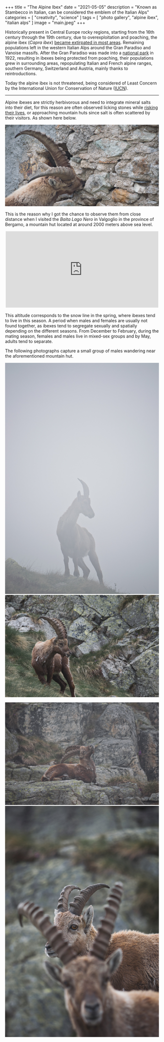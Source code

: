 +++
title = "The Alpine Ibex"
date = "2021-05-05"
description = "Known as Stambecco in Italian, can be considered the emblem of the Italian Alps"
categories = [
    "creativity",
    "science"
]
tags = [
    "photo gallery",
    "alpine ibex",
    "italian alps"
]
image = "main.jpeg"
+++

Historically present in Central Europe rocky regions, starting from the 16th century through the 19th century, due to overexploitation and poaching, the alpine ibex (*Capra ibex*) [became extirpated in most areas](https://www.sciencedirect.com/science/article/abs/pii/016815919190262V). Remaining populations left in the western Italian Alps around the Gran Paradiso and Vanoise massifs. After the Gran Paradiso was made into a [national park](http://www.pngp.it/) in 1922, resulting in ibexes being protected from poaching, their populations grew in surrounding areas, repopulating Italian and French alpine ranges, southern Germany, Switzerland and Austria, mainly thanks to reintroductions. 

Today the alpine ibex is not threatened, being considered of Least Concern by the International Union for Conservation of Nature ([IUCN](https://www.iucn.org/)).

---

Alpine ibexes are strictly herbivorous and need to integrate mineral salts into their diet, for this reason are often observed licking stones while [risking their lives](https://www.mentalfloss.com/article/80269/see-how-alpine-ibex-defies-gravity-all-lick-salt), or approaching mountain huts since salt is often scattered by their visitors. As shown here below.

![](alpine_ibex_licking.jpeg)

This is the reason why I got the chance to observe them from close distance when I visited the *Baita Lago Nero* in Valgoglio in the province of Bergamo, a mountain hut located at around 2000 meters above sea level.  

<p align="center">
    <iframe src="https://www.google.com/maps/embed?pb=!1m18!1m12!1m3!1d3608.9874537401315!2d9.87504621602699!3d45.99717167911095!2m3!1f0!2f0!3f0!3m2!1i1024!2i768!4f13.1!3m3!1m2!1s0x4783ee6157337679%3A0x4dd9088727ef1d59!2sRifugio%20Lago%20Nero!5e1!3m2!1sit!2sit!4v1620221608430!5m2!1sit!2sit" width="500" height="250" style="border:0;" allowfullscreen="" loading="lazy"></iframe>
</p>


This altitude corresponds to the snow line in the spring, where ibexes tend to live in this season. A period when males and females are usually not found together, as ibexes tend to segregate sexually and spatially depending on the different seasons. From December to February, during the mating season, females and males live in mixed-sex groups and by May, adults tend to separate. 

The following photographs capture a small group of males wandering near the aforementioned mountain hut.

![](alpine_ibex_in_fog.jpeg) ![](alpine_ibex.jpeg)

![](alpine_ibex_scratching.jpeg) ![](alpine_ibex_couple.jpeg)




